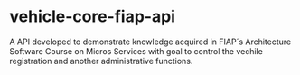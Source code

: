 # vehicle-core-fiap-api
A API developed to demonstrate knowledge acquired in FIAP´s Architecture Software Course on Micros Services with goal to control the vechile registration and another administrative functions. 

